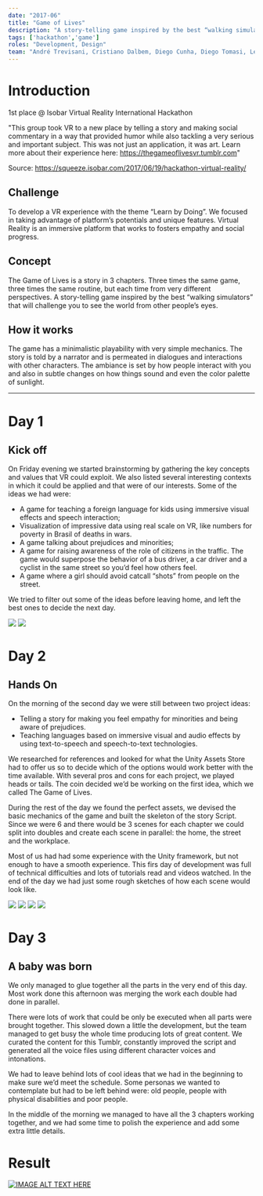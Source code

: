 ```yaml
---
date: "2017-06"
title: "Game of Lives"
description: "A story-telling game inspired by the best “walking simulators” that will challenge you to see the world from other people’s eyes."
tags: ['hackathon','game']
roles: "Development, Design"
team: "André Trevisani, Cristiano Dalbem, Diego Cunha, Diego Tomasi, Leonardo Schenfeld, Victória Aiello"
---
```


# Introduction

1st place @ Isobar Virtual Reality International Hackathon

"This group took VR to a new place by telling a story and making social commentary in a way that provided humor while also tackling a very serious and important subject. This was not just an application, it was art. Learn more about their experience here: https://thegameoflivesvr.tumblr.com"

Source: https://squeeze.isobar.com/2017/06/19/hackathon-virtual-reality/


## Challenge

To develop a VR experience with the theme “Learn by Doing”. We focused in taking advantage of platform’s potentials and unique features. Virtual Reality is an immersive platform that works to fosters empathy and social progress.

## Concept

The Game of Lives is a story in 3 chapters. Three times the same game, three times the same routine, but each time from very different perspectives. A story-telling game inspired by the best “walking simulators” that will challenge you to see the world from other people’s eyes.

## How it works
The game has a minimalistic playability with very simple mechanics. The story is told by a narrator and is permeated in dialogues and interactions with other characters. The ambiance is set by how people interact with you and also in subtle changes on how things sound and even the color palette of sunlight.


---

# Day 1
## Kick off

On Friday evening we started brainstorming by gathering the key concepts and values that VR could exploit. We also listed several interesting contexts in which it could be applied and that were of our interests. Some of the ideas we had were:

* A game for teaching a foreign language for kids using immersive visual effects and speech interaction;
* Visualization of impressive data using real scale on VR, like numbers for poverty in Brasil of deaths in wars.
* A game talking about prejudices and minorities;
* A game for raising awareness of the role of citizens in the traffic. The game would superpose the behavior of a bus driver, a car driver and a cyclist in the same street so you’d feel how others feel.
* A game where a girl should avoid catcall “shots” from people on the street.

We tried to filter out some of the ideas before leaving home, and left the best ones to decide the next day.

![](./day1-concepts.jpg)
![](./day1-meeting.jpg)


# Day 2
## Hands On

On the morning of the second day we were still between two project ideas:

* Telling a story for making you feel empathy for minorities and being aware of prejudices.
* Teaching languages ​​based on immersive visual and audio effects by using text-to-speech and speech-to-text technologies.

We researched for references and looked for what the Unity Assets Store had to offer us so to decide which of the options would work better with the time available. With several pros and cons for each project, we played heads or tails. The coin decided we’d be working on the first idea, which we called The Game of Lives.

During the rest of the day we found the perfect assets, we devised the basic mechanics of the game and built the skeleton of the story Script. Since we were 6 and there would be 3 scenes for each chapter we could split into doubles and create each scene in parallel: the home, the street and the workplace.

Most of us had had some experience with the Unity framework, but not enough to have a smooth experience. This firs day of development was full of technical difficulties and lots of tutorials read and videos watched. In the end of the day we had just some rough sketches of how each scene would look like.

![](./day2-dev.jpg)
![](./day2-dev2.jpg)
![](./day2-meeting.jpg)
![](./day2-team.jpg)


# Day 3
## A baby was born

We only managed to glue together all the parts in the very end of this day. Most work done this afternoon was merging the work each double had done in parallel. 

There were lots of work that could be only be executed when all parts were brought together. This slowed down a little the development, but the team managed to get busy the whole time producing lots of great content. We curated the content for this Tumblr, constantly improved the script and generated all the voice files using different character voices and intonations.

We had to leave behind lots of cool ideas that we had in the beginning to make sure we’d meet the schedule. Some personas we wanted to contemplate but had to be left behind were: old people, people with physical disabilities and poor people.

In the middle of the morning we managed to have all the 3 chapters working together, and we had some time to polish the experience and add some extra little details.


# Result

[![IMAGE ALT TEXT HERE](http://img.youtube.com/vi/g-JqXQhAk78/0.jpg)](http://www.youtube.com/watch?v=g-JqXQhAk78)